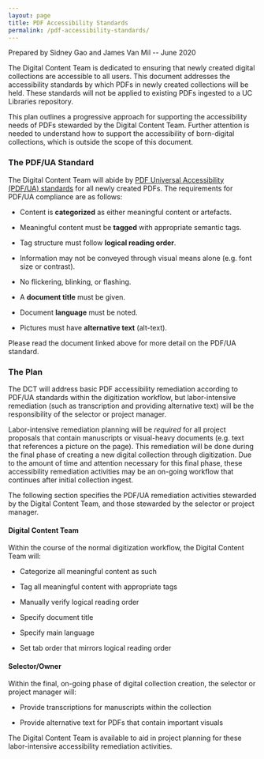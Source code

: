 ```yaml
---
layout: page
title: PDF Accessibility Standards
permalink: /pdf-accessibility-standards/
---
```


Prepared by Sidney Gao and James Van Mil -- June 2020

The Digital Content Team is dedicated to ensuring that newly created
digital collections are accessible to all users. This document addresses
the accessibility standards by which PDFs in newly created collections
will be held. These standards will not be applied to existing PDFs
ingested to a UC Libraries repository.

This plan outlines a progressive approach for supporting the
accessibility needs of PDFs stewarded by the Digital Content Team.
Further attention is needed to understand how to support the
accessibility of born-digital collections, which is outside the scope of
this document.  

### The PDF/UA Standard

The Digital Content Team will abide by [PDF Universal Accessibility
(PDF/UA)
standards](https://www.pdfa.org/wp-content/uploads/2013/08/PDFUA-in-a-Nutshell-PDFUA.pdf)
for all newly created PDFs. The requirements for PDF/UA compliance are
as follows:

-   Content is **categorized** as either meaningful content or
    artefacts.

-   Meaningful content must be **tagged** with appropriate semantic
    tags.

-   Tag structure must follow **logical reading order**.

-   Information may not be conveyed through visual means alone (e.g.
    font size or contrast).

-   No flickering, blinking, or flashing.

-   A **document title** must be given.

-   Document **language** must be noted.

-   Pictures must have **alternative text** (alt-text).

Please read the document linked above for more detail on the PDF/UA
standard.

### The Plan

The DCT will address basic PDF accessibility remediation according to
PDF/UA standards within the digitization workflow, but labor-intensive
remediation (such as transcription and providing alternative text) will
be the responsibility of the selector or project manager.

Labor-intensive remediation planning will be *required* for all project
proposals that contain manuscripts or visual-heavy documents (e.g. text
that references a picture on the page). This remediation will be done
during the final phase of creating a new digital collection through
digitization. Due to the amount of time and attention necessary for this
final phase, these accessibility remediation activities may be an
on-going workflow that continues after initial collection ingest.

The following section specifies the PDF/UA remediation activities
stewarded by the Digital Content Team, and those stewarded by the
selector or project manager.

#### Digital Content Team

Within the course of the normal digitization workflow, the Digital
Content Team will:

-   Categorize all meaningful content as such

-   Tag all meaningful content with appropriate tags

-   Manually verify logical reading order

-   Specify document title

-   Specify main language

-   Set tab order that mirrors logical reading order

#### Selector/Owner

Within the final, on-going phase of digital collection creation, the
selector or project manager will:

-   Provide transcriptions for manuscripts within the collection

-   Provide alternative text for PDFs that contain important visuals

The Digital Content Team is available to aid in project planning for
these labor-intensive accessibility remediation activities.
